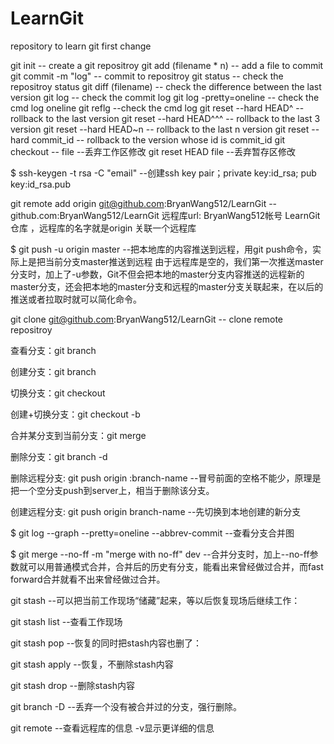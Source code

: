 # LearnGit
repository to learn git
first change

git init  -- create a git repositroy
git add (filename * n) -- add a file to commit
git commit -m "log" -- commit to repositroy
git status -- check the repositroy status
git diff (filename) --  check the difference between the last version
git log 	-- check the commit log
git log -pretty=oneline -- check the cmd log oneline
git reflg --check the cmd log
git reset --hard HEAD^ -- rollback to the last version
git reset --hard HEAD^^^ -- rollback to the last 3 version
git reset --hard HEAD~n -- rollback to the last n version
git reset --hard commit_id -- rollback to the version whose id is commit_id
git checkout -- file  --丢弃工作区修改
git reset HEAD file  --丢弃暂存区修改

$ ssh-keygen -t rsa -C "email" 
--创建ssh key pair；private key:id_rsa; pub key:id_rsa.pub

git remote add origin git@github.com:BryanWang512/LearnGit
-- github.com:BryanWang512/LearnGit 远程库url: BryanWang512帐号 LearnGit仓库
，远程库的名字就是origin  关联一个远程库

$ git push -u origin master --把本地库的内容推送到远程，用git push命令，实际上是把当前分支master推送到远程  由于远程库是空的，我们第一次推送master分支时，加上了-u参数，Git不但会把本地的master分支内容推送的远程新的master分支，还会把本地的master分支和远程的master分支关联起来，在以后的推送或者拉取时就可以简化命令。

git clone git@github.com:BryanWang512/LearnGit  -- clone remote repositroy


查看分支：git branch

创建分支：git branch <name>

切换分支：git checkout <name>

创建+切换分支：git checkout -b <name>

合并某分支到当前分支：git merge <name>

删除分支：git branch -d <name>

删除远程分支: git push origin :branch-name --冒号前面的空格不能少，原理是把一个空分支push到server上，相当于删除该分支。

创建远程分支: git push origin branch-name  --先切换到本地创建的新分支

$ git log --graph --pretty=oneline --abbrev-commit --查看分支合并图

$ git merge --no-ff -m "merge with no-ff" dev --合并分支时，加上--no-ff参数就可以用普通模式合并，合并后的历史有分支，能看出来曾经做过合并，而fast forward合并就看不出来曾经做过合并。

git stash --可以把当前工作现场“储藏”起来，等以后恢复现场后继续工作：

git stash list --查看工作现场

git stash pop --恢复的同时把stash内容也删了：

git stash apply --恢复，不删除stash内容

git stash drop --删除stash内容

git branch -D <name> --丢弃一个没有被合并过的分支，强行删除。

git remote --查看远程库的信息 -v显示更详细的信息